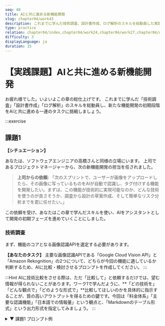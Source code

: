 ```yaml
---
seq: 48
title: AIと共に進める新機能開発
slug: chapter04/work43
description: これまでに学んだ技術調査、設計書作成、ログ解析のスキルを総動員した実践的な課題に取り組む
type: practice
relation: chapter04/index,chapter04/work24,chapter04/work27,chapter04/work30
difficulty: 3
displayLanguage: ja
duration: 15
---
```


# 【実践課題】AIと共に進める新機能開発

お疲れ様でした。いよいよこの章の総仕上げです。
これまでに学んだ「技術調査」「設計書作成」「ログ解析」のスキルを総動員し、新たな機能開発の初期段階をAIと共に進める一連のタスクに挑戦しましょう。

:::exercise
## 課題1
**【シチュエーション】**

あなたは、ソフトウェアエンジニアの高橋さんと同様の立場にいます。
上司であるプロジェクトマネージャーから、次の新機能開発の担当を任されました。

> **上司からの依頼:**
> 「次のスプリントで、ユーザーが画像をアップロードしたら、その画像に写っているものをAIが自動で認識し、タグ付けする機能を開発したい。まずは、この機能が技術的に実現可能なのか、どんな技術を使うのが良さそうか、調査から設計の草案作成、そして簡単なリスク分析までを君に任せたい。」

この依頼を受け、あなたはこの章で学んだスキルを使い、AIをアシスタントとして開発の初期フェーズを進めていくことにしました。

### 技術調査

まず、機能のコアとなる画像認識APIを選定する必要があります。

**【あなたのタスク】**
主要な画像認識APIである「Google Cloud Vision API」と「Amazon Rekognition」の2つについて、どちらが今回の機能に適しているか判断するため、AIに比較・検討させるプロンプトを作成してください。
:::

:::Hint
AIに技術比較をさせる際は、ただ「比較して」と依頼するだけでは、望む情報が得られないことがあります。ワーク1で学んだように、**「どの技術を」「どんな観点で」「どのような形式で」**比較してほしいのかを具体的に指示することが、質の高いアウトプットを得るための鍵です。今回は「料金体系」「主要な認識機能」「日本語での情報量」という観点と、「Markdownのテーブル形式」という出力形式を指定してみましょう。
:::

<details>
<summary>▼ 課題1 プロンプト例</summary>

```
あなたは、クラウドサービスに詳しいソフトウェアエンジニアです。
現在、Webサービスに「画像認識による自動タグ付け機能」を実装するための技術選定を行っています。

主要な画像認識APIである「Google Cloud Vision API」と「Amazon Rekognition」について、以下の観点で比較し、結果をMarkdownのテーブル形式でまとめてください。

# 比較の観点
- 料金体系
- 主要な認識機能（物体検出、ラベル検出など）
- 日本語での情報量（ドキュメントや技術ブログの多さ）
```

</details>

